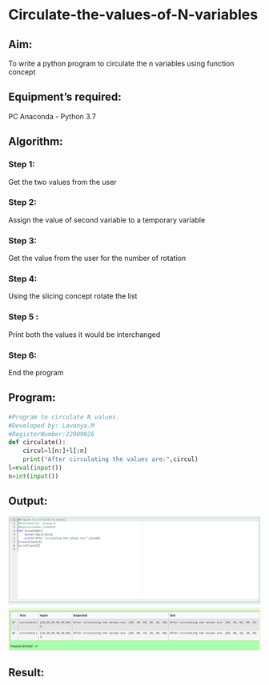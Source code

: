 # Circulate-the-values-of-N-variables

## Aim:

To write a python program to circulate the n variables using function concept

## Equipment’s required:

PC
Anaconda - Python 3.7

## Algorithm: 

### Step 1: 
Get the two values from the user
### Step 2:
Assign the value of second variable to a temporary variable 
### Step 3: 
Get the value from the user for the number of rotation
### Step 4: 
Using the slicing concept rotate the list
### Step 5 :
Print both the values it would be interchanged
### Step 6: 
End the program

## Program:
```python
#Program to circulate N values.
#Developed by: Lavanya.M
#RegisterNumber:22009026
def circulate():
    circul=l[n:]+l[:n]
    print("After circulating the values are:",circul)
l=eval(input())
n=int(input())
```

## Output:
![](./circulate%20n%20variables.png)
## Result:
